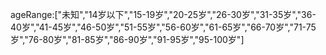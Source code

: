 ageRange:["未知","14岁以下","15-19岁","20-25岁","26-30岁","31-35岁","36-40岁","41-45岁","46-50岁","51-55岁","56-60岁","61-65岁","66-70岁","71-75岁","76-80岁","81-85岁","86-90岁","91-95岁","95-100岁"]